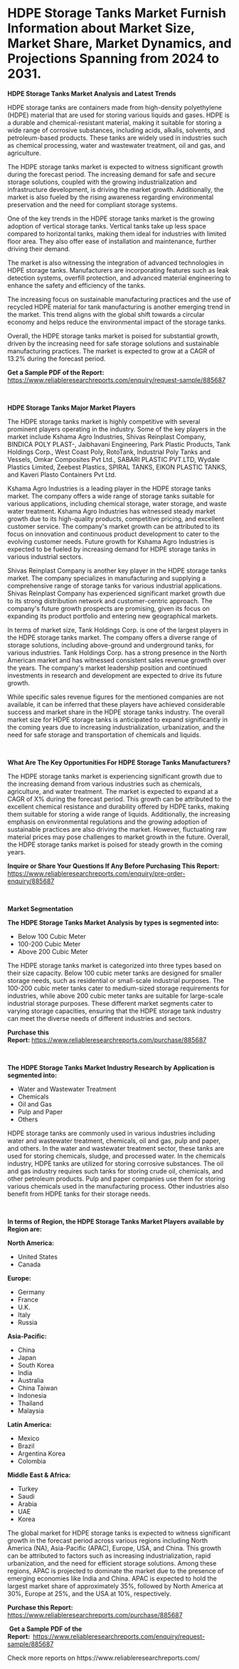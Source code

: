 <p><h1>HDPE Storage Tanks Market Furnish Information about Market Size, Market Share, Market Dynamics, and Projections Spanning from 2024 to 2031.</h1></p><p><strong>HDPE Storage Tanks Market Analysis and Latest Trends</strong></p>
<p><p>HDPE storage tanks are containers made from high-density polyethylene (HDPE) material that are used for storing various liquids and gases. HDPE is a durable and chemical-resistant material, making it suitable for storing a wide range of corrosive substances, including acids, alkalis, solvents, and petroleum-based products. These tanks are widely used in industries such as chemical processing, water and wastewater treatment, oil and gas, and agriculture.</p><p>The HDPE storage tanks market is expected to witness significant growth during the forecast period. The increasing demand for safe and secure storage solutions, coupled with the growing industrialization and infrastructure development, is driving the market growth. Additionally, the market is also fueled by the rising awareness regarding environmental preservation and the need for compliant storage systems.</p><p>One of the key trends in the HDPE storage tanks market is the growing adoption of vertical storage tanks. Vertical tanks take up less space compared to horizontal tanks, making them ideal for industries with limited floor area. They also offer ease of installation and maintenance, further driving their demand.</p><p>The market is also witnessing the integration of advanced technologies in HDPE storage tanks. Manufacturers are incorporating features such as leak detection systems, overfill protection, and advanced material engineering to enhance the safety and efficiency of the tanks.</p><p>The increasing focus on sustainable manufacturing practices and the use of recycled HDPE material for tank manufacturing is another emerging trend in the market. This trend aligns with the global shift towards a circular economy and helps reduce the environmental impact of the storage tanks.</p><p>Overall, the HDPE storage tanks market is poised for substantial growth, driven by the increasing need for safe storage solutions and sustainable manufacturing practices. The market is expected to grow at a CAGR of 13.2% during the forecast period.</p></p>
<p><strong>Get a Sample PDF of the Report:&nbsp;</strong> <a href="https://www.reliableresearchreports.com/enquiry/request-sample/885687">https://www.reliableresearchreports.com/enquiry/request-sample/885687</a></p>
<p>&nbsp;</p>
<p><strong>HDPE Storage Tanks Major Market Players</strong></p>
<p><p>The HDPE storage tanks market is highly competitive with several prominent players operating in the industry. Some of the key players in the market include Kshama Agro Industries, Shivas Reinplast Company, BINDICA POLY PLAST-, Jaibhavani Engineering, Park Plastic Products, Tank Holdings Corp., West Coast Poly, RotoTank, Industrial Poly Tanks and Vessels, Omkar Composites Pvt Ltd., SABARI PLASTIC PVT.LTD, Wydale Plastics Limited, Zeebest Plastics, SPIRAL TANKS, EIKON PLASTIC TANKS, and Kaveri Plasto Containers Pvt Ltd.</p><p>Kshama Agro Industries is a leading player in the HDPE storage tanks market. The company offers a wide range of storage tanks suitable for various applications, including chemical storage, water storage, and waste water treatment. Kshama Agro Industries has witnessed steady market growth due to its high-quality products, competitive pricing, and excellent customer service. The company's market growth can be attributed to its focus on innovation and continuous product development to cater to the evolving customer needs. Future growth for Kshama Agro Industries is expected to be fueled by increasing demand for HDPE storage tanks in various industrial sectors.</p><p>Shivas Reinplast Company is another key player in the HDPE storage tanks market. The company specializes in manufacturing and supplying a comprehensive range of storage tanks for various industrial applications. Shivas Reinplast Company has experienced significant market growth due to its strong distribution network and customer-centric approach. The company's future growth prospects are promising, given its focus on expanding its product portfolio and entering new geographical markets.</p><p>In terms of market size, Tank Holdings Corp. is one of the largest players in the HDPE storage tanks market. The company offers a diverse range of storage solutions, including above-ground and underground tanks, for various industries. Tank Holdings Corp. has a strong presence in the North American market and has witnessed consistent sales revenue growth over the years. The company's market leadership position and continued investments in research and development are expected to drive its future growth.</p><p>While specific sales revenue figures for the mentioned companies are not available, it can be inferred that these players have achieved considerable success and market share in the HDPE storage tanks industry. The overall market size for HDPE storage tanks is anticipated to expand significantly in the coming years due to increasing industrialization, urbanization, and the need for safe storage and transportation of chemicals and liquids.</p></p>
<p>&nbsp;</p>
<p><strong>What Are The Key Opportunities For HDPE Storage Tanks Manufacturers?</strong></p>
<p><p>The HDPE storage tanks market is experiencing significant growth due to the increasing demand from various industries such as chemicals, agriculture, and water treatment. The market is expected to expand at a CAGR of X% during the forecast period. This growth can be attributed to the excellent chemical resistance and durability offered by HDPE tanks, making them suitable for storing a wide range of liquids. Additionally, the increasing emphasis on environmental regulations and the growing adoption of sustainable practices are also driving the market. However, fluctuating raw material prices may pose challenges to market growth in the future. Overall, the HDPE storage tanks market is poised for steady growth in the coming years.</p></p>
<p><strong>Inquire or Share Your Questions If Any Before Purchasing This Report:</strong> <a href="https://www.reliableresearchreports.com/enquiry/pre-order-enquiry/885687">https://www.reliableresearchreports.com/enquiry/pre-order-enquiry/885687</a></p>
<p>&nbsp;</p>
<p><strong>Market Segmentation</strong></p>
<p><strong>The HDPE Storage Tanks Market Analysis by types is segmented into:</strong></p>
<p><ul><li>Below 100 Cubic Meter</li><li>100-200 Cubic Meter</li><li>Above 200 Cubic Meter</li></ul></p>
<p><p>The HDPE storage tanks market is categorized into three types based on their size capacity. Below 100 cubic meter tanks are designed for smaller storage needs, such as residential or small-scale industrial purposes. The 100-200 cubic meter tanks cater to medium-sized storage requirements for industries, while above 200 cubic meter tanks are suitable for large-scale industrial storage purposes. These different market segments cater to varying storage capacities, ensuring that the HDPE storage tank industry can meet the diverse needs of different industries and sectors.</p></p>
<p><strong>Purchase this Report:&nbsp;</strong><a href="https://www.reliableresearchreports.com/purchase/885687">https://www.reliableresearchreports.com/purchase/885687</a></p>
<p>&nbsp;</p>
<p><strong>The HDPE Storage Tanks Market Industry Research by Application is segmented into:</strong></p>
<p><ul><li>Water and Wastewater Treatment</li><li>Chemicals</li><li>Oil and Gas</li><li>Pulp and Paper</li><li>Others</li></ul></p>
<p><p>HDPE storage tanks are commonly used in various industries including water and wastewater treatment, chemicals, oil and gas, pulp and paper, and others. In the water and wastewater treatment sector, these tanks are used for storing chemicals, sludge, and processed water. In the chemicals industry, HDPE tanks are utilized for storing corrosive substances. The oil and gas industry requires such tanks for storing crude oil, chemicals, and other petroleum products. Pulp and paper companies use them for storing various chemicals used in the manufacturing process. Other industries also benefit from HDPE tanks for their storage needs.</p></p>
<p>&nbsp;</p>
<p><strong>In terms of Region, the HDPE Storage Tanks Market Players available by Region are:</strong></p>
<p>
    <p> <strong> North America: </strong>
        <ul>
            <li>United States</li>
            <li>Canada</li>
        </ul>
        </p> 
    <p> <strong> Europe: </strong>
        <ul>
            <li>Germany</li>
            <li>France</li>
            <li>U.K.</li>
            <li>Italy</li>
            <li>Russia</li>
        </ul>
        </p> 
    <p> <strong> Asia-Pacific: </strong>
        <ul>
            <li>China</li>
            <li>Japan</li>
            <li>South Korea</li>
            <li>India</li>
            <li>Australia</li>
            <li>China Taiwan</li>
            <li>Indonesia</li>
            <li>Thailand</li>
            <li>Malaysia</li>
        </ul>
        </p> 
    <p> <strong> Latin America: </strong>
        <ul>
            <li>Mexico</li>
            <li>Brazil</li>
            <li>Argentina Korea</li>
            <li>Colombia</li>
        </ul>
        </p> 
    <p> <strong> Middle East & Africa: </strong>
        <ul>
            <li>Turkey</li>
            <li>Saudi</li>
            <li>Arabia</li>
            <li>UAE</li>
            <li>Korea</li>
        </ul>
    </p>
    </p>
<p><p>The global market for HDPE storage tanks is expected to witness significant growth in the forecast period across various regions including North America (NA), Asia-Pacific (APAC), Europe, USA, and China. This growth can be attributed to factors such as increasing industrialization, rapid urbanization, and the need for efficient storage solutions. Among these regions, APAC is projected to dominate the market due to the presence of emerging economies like India and China. APAC is expected to hold the largest market share of approximately 35%, followed by North America at 30%, Europe at 25%, and the USA at 10%, respectively.</p></p>
<p><strong>Purchase this Report: </strong><a href="https://www.reliableresearchreports.com/purchase/885687">https://www.reliableresearchreports.com/purchase/885687</a></p>
<p>&nbsp;<strong>Get a Sample PDF of the Report:&nbsp;&nbsp;</strong><a href="https://www.reliableresearchreports.com/enquiry/request-sample/885687">https://www.reliableresearchreports.com/enquiry/request-sample/885687</a></p>
<p><strong></strong></p>
<p>Check more reports on https://www.reliableresearchreports.com/</p>